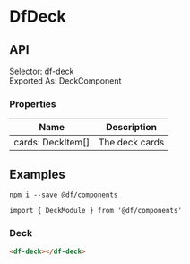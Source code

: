 # DfDeck

## API

Selector: df-deck  
Exported As: DeckComponent

### Properties

| Name              | Description    |
| ----------------- | -------------- |
| cards: DeckItem[] | The deck cards |

## Examples

`npm i --save @df/components`

`import { DeckModule } from '@df/components'`

### Deck

```html
<df-deck></df-deck>
```
